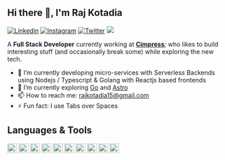 ## Hi there 👋, I'm Raj Kotadia

[![Linkedin](https://img.shields.io/badge/-LinkedIn-0e76a8?style=flat&logo=Linkedin&logoColor=white)](https://in.linkedin.com/in/raj-kotadia-0b248918a)
[![Instagram](https://img.shields.io/badge/-Instagram-e4405f?style=flat&logo=Instagram&logoColor=white)](https://www.instagram.com/rajkotadia_/)
[![Twitter](https://img.shields.io/badge/-Twitter-00acee?style=flat&logo=Twitter&logoColor=white)](https://twitter.com/rajkotadia_)
![](https://komarev.com/ghpvc/?username=RajKotadia&label=Views)


A **Full Stack Developer** currently working at [**Cimpress**](https://cimpress.com/); who likes to build interesting stuff (and occasionally break some) while exploring the new tech.

- 🔭 I’m currently developing micro-services with Serverless Backends using Nodejs / Typescript & Golang with Reactjs based frontends
- 🌱 I’m currently exploring [Go](https://go.dev/) and [Astro](https://astro.build/)
- 📫 How to reach me: rajkotadia15@gmail.com
- ⚡ Fun fact: I use Tabs over Spaces

## Languages & Tools
<span>
    <img alt="Python" src="https://img.shields.io/badge/Python-FFD43B?logo=python&logoColor=blue" height="22" />
    <img alt="NodeJS" src="https://img.shields.io/badge/Node.js-339933?logo=nodedotjs&logoColor=white" height="22" />
    <img alt="Go" src="https://img.shields.io/badge/Go-00ADD8?logo=go&logoColor=white" height="22" />
    <img alt="ReactJS" src="https://img.shields.io/badge/React-20232A?logo=react&logoColor=61DAFB" height="22"- />
    <img alt="Javascript" src="https://img.shields.io/badge/JavaScript-323330?logo=javascript&logoColor=F7DF1E" height="22" />
    <img alt="Typescript" src="https://img.shields.io/badge/TypeScript-007ACC?logo=typescript&logoColor=white" height="22" />
    <img alt="PostgreSQL" src="https://img.shields.io/badge/PostgreSQL-316192?logo=postgresql&logoColor=white" height="22" />
    <img alt="MongoDB" src="https://img.shields.io/badge/MongoDB-4EA94B?logo=mongodb&logoColor=white" height="22" />
    <img alt="AWS" src="https://img.shields.io/badge/Amazon_AWS-FF9900?logo=amazonaws&logoColor=white" height="22" />
    <img alt="NextJS" src="https://img.shields.io/badge/next.js-000000?logo=nextdotjs&logoColor=white" height="22" />
</span>
